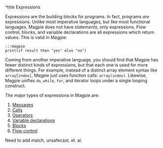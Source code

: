 ^title Expressions

Expressions are the building blocks for programs. In fact, programs *are*
expressions. Unlike most imperative languages, but like most functional
languages, Magpie does not have *statements*, only expressions. Flow control,
blocks, and variable declarations are all expressions which return values. This
is valid in Magpie:

    :::magpie
    print(if result then "yes" else "no")

Coming from another imperative language, you should find that Magpie has fewer distinct kinds of expressions, but that each one is used for more different things. For example, instead of a distinct array element syntax like `array[index]`, Magpie just uses function calls: `array(index)`. Likewise, Magpie unifies `do`, `while`, `for`, and iterator loops under a single looping construct.

The major types of expressions in Magpie are:

1. [Messages](expressions/messages.html)
2. [Calls](expressions/calls.html)
3. [Operators](expressions/operators.html)
4. [Variable declarations](expressions/variables.html)
5. [Blocks](expressions/blocks.html)
6. [Flow control](expressions/flow-control.html)

<p class="future">Need to add match, unsafecast, et. al.</p>